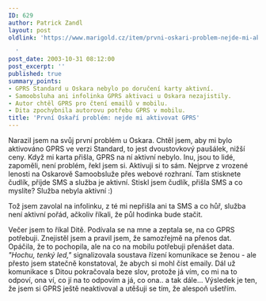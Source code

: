 ```yaml
---
ID: 629
author: Patrick Zandl
layout: post
oldlink: 'https://www.marigold.cz/item/prvni-oskari-problem-nejde-mi-aktivovat-gprs

  '
post_date: 2003-10-31 08:12:00
post_excerpt: ''
published: true
summary_points:
- GPRS Standard u Oskara nebylo po doručení karty aktivní.
- Samoobsluha ani infolinka GPRS aktivaci u Oskara nezajistily.
- Autor chtěl GPRS pro čtení emailů v mobilu.
- Dita zpochybnila autorovu potřebu GPRS v mobilu.
title: 'První Oskaří problém: nejde mi aktivovat GPRS'
---
```


<p>
Narazil jsem na svůj první problém u Oskara. Chtěl jsem, aby mi bylo aktivováno GPRS ve verzi Standard, to jest dvoustovkový paušálek, nižší ceny. Když mi karta přišla, GPRS na ní aktivní nebylo. Inu, jsou to lidé, zapoměli, není problém, řekl jsem si. Aktivuji si to sám. Nejprve z vrozené lenosti na Oskarově Samoobsluže přes webové rozhraní. Tam stisknete čudlík, příjde SMS a služba je aktivní. Stiskl jsem čudlík, přišla SMS a co myslíte? Služba nebyla aktivní :)</p>

<p>
Tož jsem zavolal na infolinku, z té mi nepřišla ani ta SMS a co hůř, služba není aktivní pořád, ačkoliv říkali, že půl hodinka bude stačit. </p>

<p>
Večer jsem to říkal Ditě. Podívala se na mne a zeptala se, na co GPRS potřebuji. Znejistěl jsem a pravil jsem, že samozřejmě na přenos dat. Opáčila, že to pochopila, ale na co na mobilu potřebuji přenášet data. <EM>"Hochu, tenký led,"</EM> signalizovala soustava řízení komunikace se ženou - ale přesto jsem statečně konstatoval, že abych si mohl číst emaily. Dál už komunikace s Ditou pokračovala beze slov, protože já vím, co mi na to odpoví, ona ví, co jí na to odpovím a já, co ona.. a tak dále... Výsledek je ten, že jsem si GPRS ještě neaktivoval a utěšuji se tím, že alespoň ušetřím. </p>